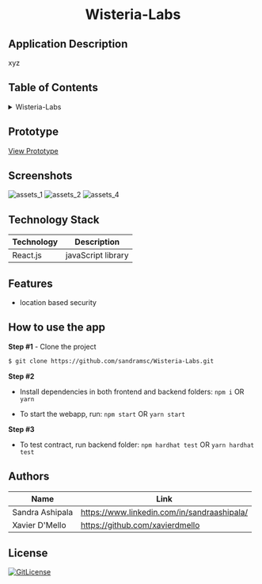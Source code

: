 <!-- Designed for ETHGlobal . Scaling Ethere03.2023 hackathon -->
  <h1 align="center">
Wisteria-Labs</h1>

## Application Description

xyz

## Table of Contents

<details>
<summary>Wisteria-Labs</summary>

- [Application Description](#application-description)
- [Table of Contents](#table-of-contents)
- [Prototype](#prototype)
- [Screenshots](#screenshots)
- [Technology Stack](#technology-stack)
- [Features](#features)
- [How to use the app](#how-to-use-the-app)
- [Authors](#authors)
- [License](#license)

</details>

## Prototype

[View Prototype](https://wisteria-labs.vercel.app/assets)

## Screenshots
![assets_1](https://user-images.githubusercontent.com/19821445/227278624-c961805c-b31d-4bcb-958d-edaaee04c2b8.PNG)
![assets_2](https://user-images.githubusercontent.com/19821445/227278656-2414c3d7-08c8-4b6c-b9b8-12530a9b7bff.PNG)
![assets_4](https://user-images.githubusercontent.com/19821445/227278600-a6e7b72b-3ed2-4ae3-965e-c39407c83272.PNG)
## Technology Stack

| Technology                                                    | Description                                                          |
| ------------------------------------------------------------- | -------------------------------------------------------------------- |
| React.js                                                      | javaScript library                                                   |

## Features

- location based security


## How to use the app

**Step #1** - Clone the project

```bash
$ git clone https://github.com/sandramsc/Wisteria-Labs.git
```

**Step #2**

- Install dependencies in both frontend and backend folders: `npm i` OR `yarn`

- To start the webapp, run: `npm start` OR `yarn start`

**Step #3**

- To test contract, run backend folder: `npm hardhat test` OR `yarn hardhat test`


## Authors

| Name            | Link                                   |
| --------------- | -------------------------------------- |
| Sandra Ashipala | https://www.linkedin.com/in/sandraashipala/ |
| Xavier D'Mello | https://github.com/xavierdmello |

## License

[![GitLicense](https://img.shields.io/badge/License-MIT-lime.svg)](https://github.com/sandramsc/Wisteria-Labs/blob/main/LICENSE)
